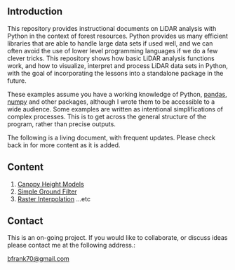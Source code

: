 ## Introduction
This repository provides instructional documents on LiDAR analysis with Python in the context of forest resources. Python provides
us many efficient libraries that are able to handle large data sets if used well, and we can often avoid the use of lower level programming languages if we do a few clever tricks. This repository shows how basic LiDAR analysis
functions work, and how to visualize, interpret and process LiDAR data sets in Python, with the goal of incorporating the lessons
into a standalone package in the future.

These examples assume you have a working knowledge of Python, [pandas](https://pandas.pydata.org/), [numpy](http://www.numpy.org/) and other packages, although I wrote them to be accessible to a wide audience. Some examples are written as intentional simplifications of complex processes. This is to get across the general structure of the program, rather than precise outputs.

The following is a living document, with frequent updates. Please check back in for more content as it is added.

## Content
1. [Canopy Height Models](finished/Canopy_Height_Model.ipynb)
2. [Simple Ground Filter](finished/Simple_Ground_Filter.ipynb)
3. [Raster Interpolation](finished/Raster_Interpolation.ipynb)
...etc

## Contact
This is an on-going project. If you would like to collaborate, or discuss ideas please contact me at the following address.:

bfrank70@gmail.com
